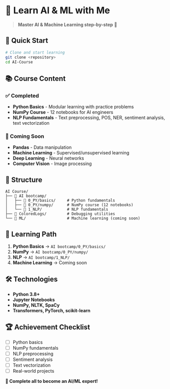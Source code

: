# 🧠 Learn AI & ML with Me

> **Master AI & Machine Learning step-by-step** 🤖

## 🚀 **Quick Start**

```bash
# Clone and start learning
git clone <repository>
cd AI-Course
```

## 📚 **Course Content**

### **✅ Completed**
- **Python Basics** - Modular learning with practice problems
- **NumPy Course** - 12 notebooks for AI engineers  
- **NLP Fundamentals** - Text preprocessing, POS, NER, sentiment analysis, text vectorization

### **🚧 Coming Soon**
- **Pandas** - Data manipulation
- **Machine Learning** - Supervised/unsupervised learning
- **Deep Learning** - Neural networks
- **Computer Vision** - Image processing

## 📁 **Structure**

```
AI Course/
├── 📁 AI bootcamp/
│   ├── 📁 0_PY/basics/     # Python fundamentals
│   ├── 📁 0_PY/numpy/      # NumPy course (12 notebooks)
│   └── 📁 1_NLP/           # NLP fundamentals
├── 📁 ColoredLogs/         # Debugging utilities
└── 📁 ML/                  # Machine learning (coming soon)
```

## 🎯 **Learning Path**

1. **Python Basics** → `AI bootcamp/0_PY/basics/`
2. **NumPy** → `AI bootcamp/0_PY/numpy/`
3. **NLP** → `AI bootcamp/1_NLP/`
4. **Machine Learning** → Coming soon

## 🛠️ **Technologies**

- **Python 3.8+**
- **Jupyter Notebooks**
- **NumPy, NLTK, SpaCy**
- **Transformers, PyTorch, scikit-learn**

## 🏆 **Achievement Checklist**

- [ ] Python basics
- [ ] NumPy fundamentals  
- [ ] NLP preprocessing
- [ ] Sentiment analysis
- [ ] Text vectorization
- [ ] Real-world projects

**🎉 Complete all to become an AI/ML expert!**
